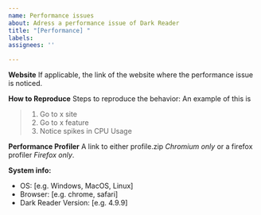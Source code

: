 ```yaml
---
name: Performance issues
about: Adress a performance issue of Dark Reader
title: "[Performance] "
labels:
assignees: ''

---
```


<!--
Thank you for taking the time to a performance issue
Please make sure there is no existing issue about this issue.
And make sure it's a actually performance issue, e.g. a extra 1 second to loading the website isn't a performance issue.
-->

**Website**
If applicable, the link of the website where the performance issue is noticed.

**How to Reproduce**
Steps to reproduce the behavior:
An example of this is
> 1. Go to x site
> 2. Go to x feature
> 3. Notice spikes in CPU Usage

**Performance Profiler**
A link to either profile.zip *Chromium only* or a firefox profiler *Firefox only*.

<!--
Please add a version of the browser you are using. 
If you don't know how to get your browser/darkreader version please search it up online.
-->
**System info:**
 - OS: [e.g. Windows, MacOS, Linux]
 - Browser: [e.g. chrome, safari]
 - Dark Reader Version: [e.g. 4.9.9]


